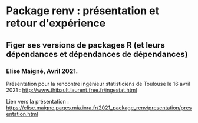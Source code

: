 # Package renv : présentation et retour d'expérience
## Figer ses versions de packages R (et leurs dépendances et dépendances de dépendances)

### Elise Maigné, Avril 2021. 

Présentation pour la rencontre ingénieur statisticiens de Toulouse le 16 avril 2021 :
http://www.thibault.laurent.free.fr/ingestat.html

Lien vers la présentation : https://elise.maigne.pages.mia.inra.fr/2021_package_renv/presentation/presentation.html

